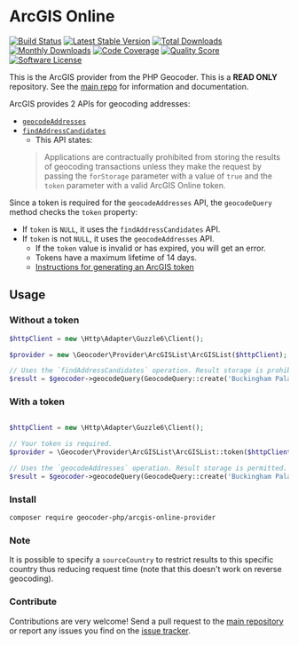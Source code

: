 # ArcGIS Online

[![Build Status](https://travis-ci.org/geocoder-php/arcgis-online-provider.svg?branch=master)](http://travis-ci.org/geocoder-php/arcgis-online-provider)
[![Latest Stable Version](https://poser.pugx.org/geocoder-php/arcgis-online-provider/v/stable)](https://packagist.org/packages/geocoder-php/arcgis-online-provider)
[![Total Downloads](https://poser.pugx.org/geocoder-php/arcgis-online-provider/downloads)](https://packagist.org/packages/geocoder-php/arcgis-online-provider)
[![Monthly Downloads](https://poser.pugx.org/geocoder-php/arcgis-online-provider/d/monthly.png)](https://packagist.org/packages/geocoder-php/arcgis-online-provider)
[![Code Coverage](https://img.shields.io/scrutinizer/coverage/g/geocoder-php/arcgis-online-provider.svg?style=flat-square)](https://scrutinizer-ci.com/g/geocoder-php/arcgis-online-provider)
[![Quality Score](https://img.shields.io/scrutinizer/g/geocoder-php/arcgis-online-provider.svg?style=flat-square)](https://scrutinizer-ci.com/g/geocoder-php/arcgis-online-provider)
[![Software License](https://img.shields.io/badge/license-MIT-brightgreen.svg?style=flat-square)](LICENSE)

This is the ArcGIS provider from the PHP Geocoder. This is a **READ ONLY** repository. See the
[main repo](https://github.com/geocoder-php/Geocoder) for information and documentation.

ArcGIS provides 2 APIs for geocoding addresses:
* [`geocodeAddresses`](https://developers.arcgis.com/rest/geocode/api-reference/geocoding-geocode-addresses.htm)
* [`findAddressCandidates`](https://developers.arcgis.com/rest/geocode/api-reference/geocoding-find-address-candidates.htm)
    * This API states:
    > Applications are contractually prohibited from storing the results of
    geocoding transactions unless they make the request by passing the
    `forStorage` parameter with a value of `true` and the `token` parameter with
    a valid ArcGIS Online token.

Since a token is required for the `geocodeAddresses` API, the
`geocodeQuery` method checks the `token` property:
* If `token` is `NULL`, it uses the `findAddressCandidates` API.
* If `token` is not `NULL`, it uses the `geocodeAddresses` API.
    * If the `token` value is invalid or has expired, you will get an error.
    * Tokens have a maximum lifetime of 14 days.
    * [Instructions for generating an ArcGIS token](https://developers.arcgis.com/rest/geocode/api-reference/geocoding-authenticate-a-request.htm#GUID-F2BECC7B-5042-4D89-87FC-4CE31012E66D)

## Usage

### Without a token

```php
$httpClient = new \Http\Adapter\Guzzle6\Client();

$provider = new \Geocoder\Provider\ArcGISList\ArcGISList($httpClient);

// Uses the `findAddressCandidates` operation. Result storage is prohibited.
$result = $geocoder->geocodeQuery(GeocodeQuery::create('Buckingham Palace, London'));
```

### With a token

```php

$httpClient = new \Http\Adapter\Guzzle6\Client();

// Your token is required.
$provider = \Geocoder\Provider\ArcGISList\ArcGISList::token($httpClient, 'your-token');

// Uses the `geocodeAddresses` operation. Result storage is permitted.
$result = $geocoder->geocodeQuery(GeocodeQuery::create('Buckingham Palace, London'));
```

### Install

```bash
composer require geocoder-php/arcgis-online-provider
```

### Note

It is possible to specify a `sourceCountry` to restrict results to this specific
country thus reducing request time (note that this doesn't work on reverse
geocoding).


### Contribute

Contributions are very welcome! Send a pull request to the [main repository](https://github.com/geocoder-php/Geocoder) or
report any issues you find on the [issue tracker](https://github.com/geocoder-php/Geocoder/issues).
